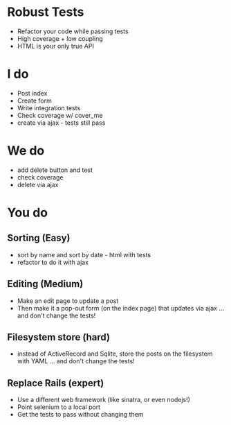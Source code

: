 # Robust Tests


* Refactor your code while passing tests
* High coverage + low coupling
* HTML is your only true API


# I do
* Post index
* Create form
* Write integration tests
* Check coverage w/ cover\_me
* create via ajax - tests still pass

# We do
* add delete button and test
* check coverage
* delete via ajax

# You do

## Sorting (Easy)
* sort by name and sort by date - html with tests
* refactor to do it with ajax

## Editing (Medium)
* Make an edit page to update a post
* Then make it a pop-out form (on the index page) that updates via ajax ... and don't change the tests!

## Filesystem store (hard)
* instead of ActiveRecord and Sqlite, store the posts on the filesystem with YAML ... and don't change the tests!

## Replace Rails (expert)
* Use a different web framework (like sinatra, or even nodejs!)
* Point selenium to a local port
* Get the tests to pass without changing them
